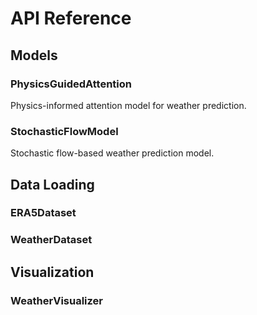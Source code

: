 # API Reference

## Models

### PhysicsGuidedAttention

Physics-informed attention model for weather prediction.


### StochasticFlowModel

Stochastic flow-based weather prediction model.


## Data Loading

### ERA5Dataset


### WeatherDataset


## Visualization

### WeatherVisualizer

